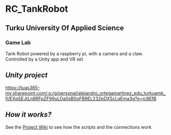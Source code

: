 # RC_TankRobot

## Turku University Of Applied Science

### Game Lab

Tank Robot powered by a raspberry pi, with a camera and a claw.
Controlled by a Unity app and VR set


## *Unity project*
https://tuas365-my.sharepoint.com/:u:/g/personal/alejandro_ortegamartinez_edu_turkuamk_fi/EXqSEJtLn8RFpZF99uLOa0sB0oFB9EL232pDX5cLqEma3g?e=ic8EfB

## *How it works?*
See the [Project Wiki](../../wiki) to see how the scripts and the connections work
